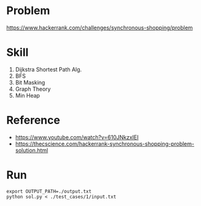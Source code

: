 # Problem
https://www.hackerrank.com/challenges/synchronous-shopping/problem


# Skill
1. Dijkstra Shortest Path Alg.
2. BFS
3. Bit Masking
4. Graph Theory
5. Min Heap


# Reference
- https://www.youtube.com/watch?v=610JNkzxIEI
- https://thecscience.com/hackerrank-synchronous-shopping-problem-solution.html

# Run
```
export OUTPUT_PATH=./output.txt
python sol.py < ./test_cases/1/input.txt
```